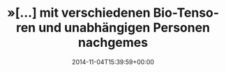 ---
retweeted: false
source: <a href="http://twitter.com" rel="nofollow">Twitter Web Client</a>
entities:
  hashtags: []
  symbols: []
  user_mentions: []
  urls:
  - url: http://t.co/YobjGwiWjg
    expanded_url: http://www.amazon.de/DevaJal-Blau/dp/B006EHX55K/ref=pd_bxgy_toy_img_y
    display_url: amazon.de/DevaJal-Blau/d…
    indices:
    - '77'
    - '99'
display_text_range:
- '0'
- '99'
favorite_count: '0'
id_str: '529659327951683584'
truncated: false
retweet_count: '0'
id: '529659327951683584'
possibly_sensitive: false
created_at: Tue Nov 04 15:39:59 +0000 2014
favorited: false
full_text: "»[…] mit verschiedenen Bio-Tensoren und unabhängigen Personen nachgemessen.«"
lang: de
quote_url: http://www.amazon.de/DevaJal-Blau/dp/B006EHX55K/ref=pd_bxgy_toy_img_y
tags:
- pesos/twitter
date: '2014-11-04T15:39:59+00:00'
src: https://twitter.com/bascht/status/529659327951683584
original_url: https://twitter.com/bascht/status/529659327951683584
type: twitter_tweet
text: "»[…] mit verschiedenen Bio-Tensoren und unabhängigen Personen nachgemessen.«"
title: "»[…] mit verschiedenen Bio-Tensoren und unabhängigen Personen nachgemes"

---